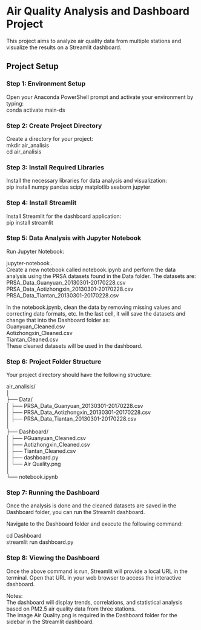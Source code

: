 # Air Quality Analysis and Dashboard Project

This project aims to analyze air quality data from multiple stations and visualize the results on a Streamlit dashboard.

## Project Setup

### Step 1: Environment Setup
Open your Anaconda PowerShell prompt and activate your environment by typing:  
conda activate main-ds

### Step 2: Create Project Directory
Create a directory for your project:  
mkdir air_analisis  
cd air_analisis

### Step 3: Install Required Libraries
Install the necessary libraries for data analysis and visualization:  
pip install numpy pandas scipy matplotlib seaborn jupyter

### Step 4: Install Streamlit
Install Streamlit for the dashboard application:  
pip install streamlit

### Step 5: Data Analysis with Jupyter Notebook
Run Jupyter Notebook:  

jupyter-notebook .  
Create a new notebook called notebook.ipynb and perform the data analysis using the PRSA datasets found in the Data folder. The datasets are:  
PRSA_Data_Guanyuan_20130301-20170228.csv  
PRSA_Data_Aotizhongxin_20130301-20170228.csv  
PRSA_Data_Tiantan_20130301-20170228.csv  

In the notebook.ipynb, clean the data by removing missing values and correcting date formats, etc. In the last cell, it will save the datasets and change that into the Dashboard folder as:  
Guanyuan_Cleaned.csv    
Aotizhongxin_Cleaned.csv    
Tiantan_Cleaned.csv    
These cleaned datasets will be used in the dashboard.    

### Step 6: Project Folder Structure  
Your project directory should have the following structure:  

air_analisis/  
│  
├── Data/  
│   ├── PRSA_Data_Guanyuan_20130301-20170228.csv  
│   ├── PRSA_Data_Aotizhongxin_20130301-20170228.csv  
│   ├── PRSA_Data_Tiantan_20130301-20170228.csv  
│  
├── Dashboard/  
│   ├── PGuanyuan_Cleaned.csv  
│   ├── Aotizhongxin_Cleaned.csv  
│   ├── Tiantan_Cleaned.csv  
│   ├── dashboard.py  
│   └── Air Quality.png  
│  
└── notebook.ipynb  

### Step 7: Running the Dashboard  
Once the analysis is done and the cleaned datasets are saved in the Dashboard folder, you can run the Streamlit dashboard.  

Navigate to the Dashboard folder and execute the following command:  

cd Dashboard   
streamlit run dashboard.py  

### Step 8: Viewing the Dashboard  
Once the above command is run, Streamlit will provide a local URL in the terminal. Open that URL in your web browser to access the interactive dashboard.  

Notes:  
The dashboard will display trends, correlations, and statistical analysis based on PM2.5 air quality data from three stations.  
The image Air Quality.png is required in the Dashboard folder for the sidebar in the Streamlit dashboard.  
